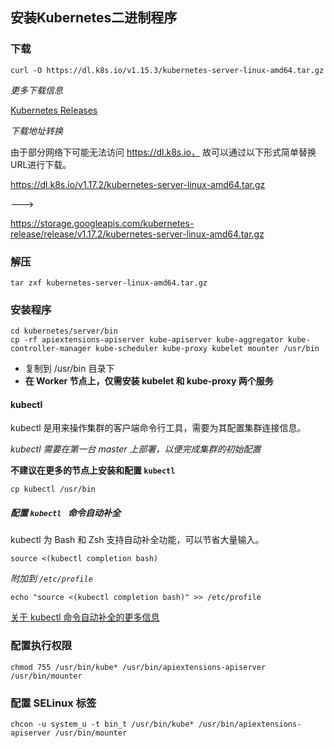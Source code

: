 ## 安装Kubernetes二进制程序

### 下载

```shell
curl -O https://dl.k8s.io/v1.15.3/kubernetes-server-linux-amd64.tar.gz
```



*更多下载信息*

[Kubernetes Releases](https://github.com/kubernetes/kubernetes/releases)


*下载地址转换*

由于部分网络下可能无法访问 https://dl.k8s.io， 故可以通过以下形式简单替换URL进行下载。

https://dl.k8s.io/v1.17.2/kubernetes-server-linux-amd64.tar.gz

--->

https://storage.googleapis.com/kubernetes-release/release/v1.17.2/kubernetes-server-linux-amd64.tar.gz



### 解压

```shell
tar zxf kubernetes-server-linux-amd64.tar.gz
```



### 安装程序

```shell
cd kubernetes/server/bin
cp -rf apiextensions-apiserver kube-apiserver kube-aggregator kube-controller-manager kube-scheduler kube-proxy kubelet mounter /usr/bin
```

  - 复制到 /usr/bin 目录下
  - **在 Worker 节点上，仅需安装 kubelet 和 kube-proxy 两个服务**


#### kubectl

kubectl 是用来操作集群的客户端命令行工具，需要为其配置集群连接信息。


*kubectl 需要在第一台 master 上部署，以便完成集群的初始配置*

**不建议在更多的节点上安装和配置 `kubectl`**

```shell
cp kubectl /usr/bin
```

##### 配置 `kubectl ` 命令自动补全

kubectl 为 Bash 和 Zsh 支持自动补全功能，可以节省大量输入。

```shell
source <(kubectl completion bash)
```

*附加到 `/etc/profile`*

```shell
echo "source <(kubectl completion bash)" >> /etc/profile
```


[关于 kubectl 命令自动补全的更多信息](https://kubernetes.io/zh/docs/tasks/tools/install-kubectl/#%E5%8F%AF%E9%80%89%E7%9A%84-kubectl-%E9%85%8D%E7%BD%AE)



### 配置执行权限

```shell
chmod 755 /usr/bin/kube* /usr/bin/apiextensions-apiserver /usr/bin/mounter
```

### 配置 SELinux 标签

```shell
chcon -u system_u -t bin_t /usr/bin/kube* /usr/bin/apiextensions-apiserver /usr/bin/mounter
```



